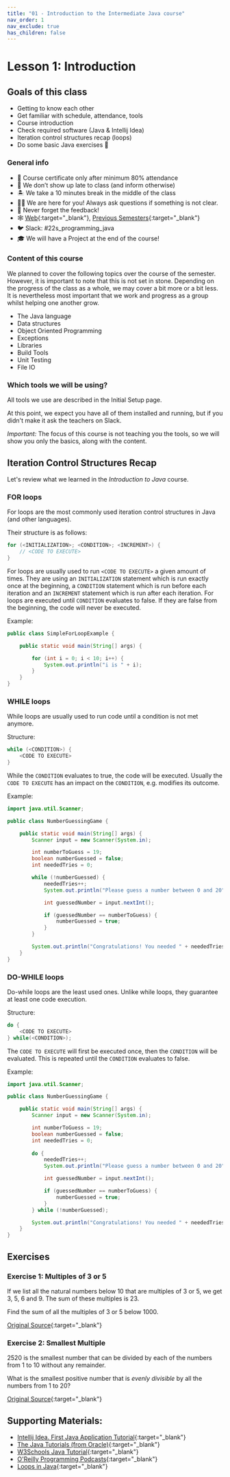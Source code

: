 ```yaml
---
title: "01 - Introduction to the Intermediate Java course"
nav_order: 1
nav_exclude: true
has_children: false
---
```


# Lesson 1: Introduction

## Goals of this class
* Getting to know each other
* Get familiar with schedule, attendance, tools
* Course introduction
* Check required software (Java & Intellij Idea)
* Iteration control structures recap (loops)
* Do some basic Java exercises 🤩

### General info
* 📓 Course certificate only after minimum 80% attendance
* 💨 We don’t show up late to class (and inform otherwise)
* 🏝 We take a 10 minutes break in the middle of the class
* 🕺🏻 We are here for you! Always ask questions if something is not clear.
* 🚀 Never forget the feedback!
* 🕸 [Web](https://redi-school.github.io/intermediate-java){:target="_blank"}, [Previous Semesters](https://redi-j2.netlify.com){:target="_blank"}
* 🐦 Slack: #22s_programming_java
* 🎓 We will have a Project at the end of the course!

### Content of this course

We planned to cover the following topics over the course of the semester. However, it is
important to note that this is not set in stone. Depending on the progress of the class as a whole,
we may cover a bit more or a bit less. It is nevertheless most important that we work and progress
as a group whilst helping one another grow.

* The Java language
* Data structures
* Object Oriented Programming
* Exceptions
* Libraries
* Build Tools
* Unit Testing 
* File IO

### Which tools we will be using?

All tools we use are described in the Initial Setup page.

At this point, we expect you have all of them installed and running, but if you didn't make it ask the teachers on Slack.

*Important:* The focus of this course is not teaching you the tools, so we will show you only the basics, along with the content.


## Iteration Control Structures Recap 
Let's review what we learned in the _Introduction to Java_ course.

### FOR loops
For loops are the most commonly used iteration control structures in Java (and other languages).

Their structure is as follows:
```java
for (<INITIALIZATION>; <CONDITION>; <INCREMENT>) {
    // <CODE TO EXECUTE>
}
```

For loops are usually used to run `<CODE TO EXECUTE>` a given amount of times.
They are using an `INITIALIZATION` statement which is run exactly once at the beginning,
a `CONDITION` statement which is run before each iteration and
an `INCREMENT` statement which is run after each iteration.
For loops are executed until `CONDITION` evaluates to false. If they are false from the beginning,
the code will never be executed.

Example:
```java
public class SimpleForLoopExample {

    public static void main(String[] args) {

        for (int i = 0; i < 10; i++) {
            System.out.println("i is " + i);
        }
    }
}
```

### WHILE loops
While loops are usually used to run code until a condition is not met anymore.

Structure:
```java
while (<CONDITION>) {
    <CODE TO EXECUTE>
}
```
While the `CONDITION` evaluates to true, the code will be executed. Usually the `CODE TO EXECUTE` has
an impact on the `CONDITION`, e.g. modifies its outcome.

Example:
```java
import java.util.Scanner;

public class NumberGuessingGame {

    public static void main(String[] args) {
        Scanner input = new Scanner(System.in);

        int numberToGuess = 19;
        boolean numberGuessed = false;
        int neededTries = 0;

        while (!numberGuessed) {
            neededTries++;
            System.out.println("Please guess a number between 0 and 20");

            int guessedNumber = input.nextInt();

            if (guessedNumber == numberToGuess) {
                numberGuessed = true;
            }
        }

        System.out.println("Congratulations! You needed " + neededTries + " tries to guess the given number!");
    }
}
```

### DO-WHILE loops
Do-while loops are the least used ones. Unlike while loops, they guarantee at least one code execution.

Structure:
```java
do {
    <CODE TO EXECUTE>
} while(<CONDITION>);
```
The `CODE TO EXECUTE` will first be executed once, then the `CONDITION` will be evaluated.
This is repeated until the `CONDITION` evaluates to false.

Example:
```java
import java.util.Scanner;

public class NumberGuessingGame {

    public static void main(String[] args) {
        Scanner input = new Scanner(System.in);

        int numberToGuess = 19;
        boolean numberGuessed = false;
        int neededTries = 0;
        
        do {
            neededTries++;
            System.out.println("Please guess a number between 0 and 20");

            int guessedNumber = input.nextInt();

            if (guessedNumber == numberToGuess) {
                numberGuessed = true;
            }          
        } while (!numberGuessed);

        System.out.println("Congratulations! You needed " + neededTries + " tries to guess the given number!");
    }
}
```

## Exercises

### Exercise 1: Multiples of 3 or 5

If we list all the natural numbers below 10 that are multiples of 3 or 5, we get 3, 5, 6 and 9. The sum of these multiples is 23.

Find the sum of all the multiples of 3 or 5 below 1000.

[Original Source](https://projecteuler.net/problem=1){:target="_blank"}

### Exercise 2: Smallest Multiple

2520 is the smallest number that can be divided by each of the numbers from 1 to 10 without any remainder.

What is the smallest positive number that is _evenly divisible_ by all the numbers from 1 to 20?

[Original Source](https://projecteuler.net/problem=5){:target="_blank"}

## Supporting Materials:
- [Intellij Idea. First Java Application Tutorial](https://www.jetbrains.com/help/idea/creating-and-running-your-first-java-application.html){:target="_blank"}
- [The Java Tutorials (from Oracle)](https://docs.oracle.com/javase/tutorial/){:target="_blank"}
- [W3Schools Java Tutorial](https://www.w3schools.com/java/){:target="_blank"}
- [O'Reilly Programming Podcasts](https://www.oreilly.com/topics/oreilly-programming-podcast){:target="_blank"}
- [Loops in Java](https://www.javatpoint.com/java-for-loop){:target="_blank"}
